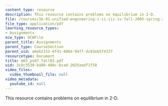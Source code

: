 ```yaml
---
content_type: resource
description: This resource contains problems on equilibrium in 2-D.
file: /courses/16-01-unified-engineering-i-ii-iii-iv-fall-2005-spring-2006/3c8c3530ba80408cbcad2025aadf1f58_m03_ps07_fall03.pdf
file_type: application/pdf
learning_resource_types:
- Assignments
ocw_type: OCWFile
parent_title: Assignments
parent_type: CourseSection
parent_uid: a6eb2151-6f41-806d-94ff-dc83eb5f4337
resourcetype: Document
title: m03_ps07_fall03.pdf
uid: 3c8c3530-ba80-408c-bcad-2025aadf1f58
video_files:
  video_thumbnail_file: null
video_metadata:
  youtube_id: null
---
```

This resource contains problems on equilibrium in 2-D.